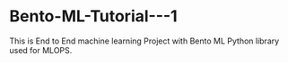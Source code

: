 # Bento-ML-Tutorial---1
This is End to End machine learning Project with Bento ML Python library used for MLOPS.
